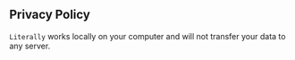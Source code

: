## Privacy Policy

`Literally` works locally on your computer and will not transfer your data to any server.


